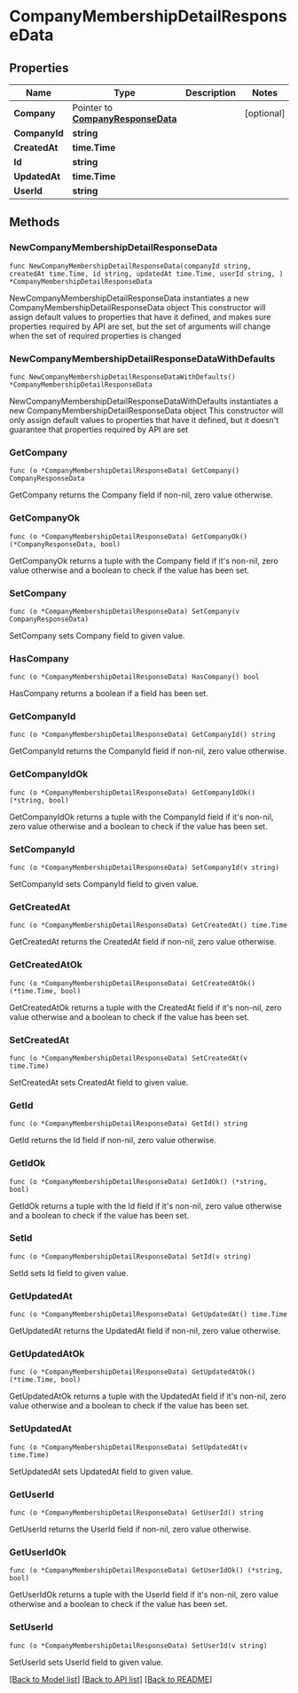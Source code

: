 # CompanyMembershipDetailResponseData

## Properties

Name | Type | Description | Notes
------------ | ------------- | ------------- | -------------
**Company** | Pointer to [**CompanyResponseData**](CompanyResponseData.md) |  | [optional] 
**CompanyId** | **string** |  | 
**CreatedAt** | **time.Time** |  | 
**Id** | **string** |  | 
**UpdatedAt** | **time.Time** |  | 
**UserId** | **string** |  | 

## Methods

### NewCompanyMembershipDetailResponseData

`func NewCompanyMembershipDetailResponseData(companyId string, createdAt time.Time, id string, updatedAt time.Time, userId string, ) *CompanyMembershipDetailResponseData`

NewCompanyMembershipDetailResponseData instantiates a new CompanyMembershipDetailResponseData object
This constructor will assign default values to properties that have it defined,
and makes sure properties required by API are set, but the set of arguments
will change when the set of required properties is changed

### NewCompanyMembershipDetailResponseDataWithDefaults

`func NewCompanyMembershipDetailResponseDataWithDefaults() *CompanyMembershipDetailResponseData`

NewCompanyMembershipDetailResponseDataWithDefaults instantiates a new CompanyMembershipDetailResponseData object
This constructor will only assign default values to properties that have it defined,
but it doesn't guarantee that properties required by API are set

### GetCompany

`func (o *CompanyMembershipDetailResponseData) GetCompany() CompanyResponseData`

GetCompany returns the Company field if non-nil, zero value otherwise.

### GetCompanyOk

`func (o *CompanyMembershipDetailResponseData) GetCompanyOk() (*CompanyResponseData, bool)`

GetCompanyOk returns a tuple with the Company field if it's non-nil, zero value otherwise
and a boolean to check if the value has been set.

### SetCompany

`func (o *CompanyMembershipDetailResponseData) SetCompany(v CompanyResponseData)`

SetCompany sets Company field to given value.

### HasCompany

`func (o *CompanyMembershipDetailResponseData) HasCompany() bool`

HasCompany returns a boolean if a field has been set.

### GetCompanyId

`func (o *CompanyMembershipDetailResponseData) GetCompanyId() string`

GetCompanyId returns the CompanyId field if non-nil, zero value otherwise.

### GetCompanyIdOk

`func (o *CompanyMembershipDetailResponseData) GetCompanyIdOk() (*string, bool)`

GetCompanyIdOk returns a tuple with the CompanyId field if it's non-nil, zero value otherwise
and a boolean to check if the value has been set.

### SetCompanyId

`func (o *CompanyMembershipDetailResponseData) SetCompanyId(v string)`

SetCompanyId sets CompanyId field to given value.


### GetCreatedAt

`func (o *CompanyMembershipDetailResponseData) GetCreatedAt() time.Time`

GetCreatedAt returns the CreatedAt field if non-nil, zero value otherwise.

### GetCreatedAtOk

`func (o *CompanyMembershipDetailResponseData) GetCreatedAtOk() (*time.Time, bool)`

GetCreatedAtOk returns a tuple with the CreatedAt field if it's non-nil, zero value otherwise
and a boolean to check if the value has been set.

### SetCreatedAt

`func (o *CompanyMembershipDetailResponseData) SetCreatedAt(v time.Time)`

SetCreatedAt sets CreatedAt field to given value.


### GetId

`func (o *CompanyMembershipDetailResponseData) GetId() string`

GetId returns the Id field if non-nil, zero value otherwise.

### GetIdOk

`func (o *CompanyMembershipDetailResponseData) GetIdOk() (*string, bool)`

GetIdOk returns a tuple with the Id field if it's non-nil, zero value otherwise
and a boolean to check if the value has been set.

### SetId

`func (o *CompanyMembershipDetailResponseData) SetId(v string)`

SetId sets Id field to given value.


### GetUpdatedAt

`func (o *CompanyMembershipDetailResponseData) GetUpdatedAt() time.Time`

GetUpdatedAt returns the UpdatedAt field if non-nil, zero value otherwise.

### GetUpdatedAtOk

`func (o *CompanyMembershipDetailResponseData) GetUpdatedAtOk() (*time.Time, bool)`

GetUpdatedAtOk returns a tuple with the UpdatedAt field if it's non-nil, zero value otherwise
and a boolean to check if the value has been set.

### SetUpdatedAt

`func (o *CompanyMembershipDetailResponseData) SetUpdatedAt(v time.Time)`

SetUpdatedAt sets UpdatedAt field to given value.


### GetUserId

`func (o *CompanyMembershipDetailResponseData) GetUserId() string`

GetUserId returns the UserId field if non-nil, zero value otherwise.

### GetUserIdOk

`func (o *CompanyMembershipDetailResponseData) GetUserIdOk() (*string, bool)`

GetUserIdOk returns a tuple with the UserId field if it's non-nil, zero value otherwise
and a boolean to check if the value has been set.

### SetUserId

`func (o *CompanyMembershipDetailResponseData) SetUserId(v string)`

SetUserId sets UserId field to given value.



[[Back to Model list]](../README.md#documentation-for-models) [[Back to API list]](../README.md#documentation-for-api-endpoints) [[Back to README]](../README.md)


